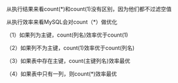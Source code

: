 从执行结果来看count(*)和count(1)没有区别，因为他们都不过滤空值

从执行效率来看MySQL会对count（*）做优化

（1）如果列为主键，count(列名)效率优于count(1)

（2）如果列不为主键，count(1)效率优于count(列名)

（3）如果表中存在主键，count(主键列名)效率最优

（4）如果表中只有一列，则count(*)效率最优